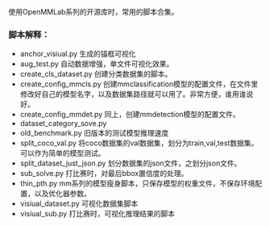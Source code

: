 使用OpenMMLab系列的开源库时，常用的脚本合集。

### 脚本解释：

+ anchor_visiual.py  生成的锚框可视化 
+ aug_test.py   自动数据增强，单文件可视化效果。
+ create_cls_dataset.py   创建分类数据集的脚本。
+ create_config_mmcls.py    创建mmclassification模型的配置文件，在文件里修改好自己的模型名字，以及数据集路径就可以用了。非常方便，谁用谁说好。
+ create_config_mmdet.py    同上，创建mmdetection模型的配置文件。
+ dataset_category_sove.py
+ old_benchmark.py   旧版本的测试模型推理速度
+ split_coco_val.py   将coco数据集的val数据集，划分为train,val,test数据集。可以作为简单的模型测试。
+ split_dataset_just_json.py    划分数据集的json文件，之划分json文件。
+ sub_solve.py    打比赛时，对最后bbox置信度的处理。
+ thin_pth.py   mm系列的模型瘦身脚本，只保存模型的权重文件，不保存环境配置，以及优化器参数。
+ visiual_dataset.py   可视化数据集脚本
+ visiual_sub.py    打比赛时，可视化推理结果的脚本
